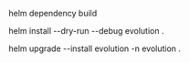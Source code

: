 helm dependency build

helm install --dry-run --debug evolution .

helm upgrade --install evolution -n evolution .